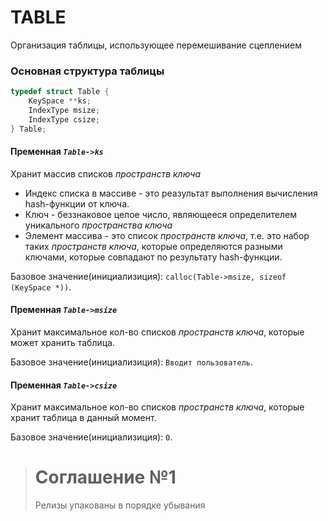 # TABLE


Организация таблицы, использующее перемешивание сцеплением

### Основная структура таблицы
```c
typedef struct Table {
    KeySpace **ks;
    IndexType msize;
    IndexType csize;
} Table;
```

#### Пременная *`Table->ks`* 
Хранит массив списков *пространств ключа*
+ Индекс списка в массиве - это реазультат выполнения вычисления hash-функции от ключа.
+ Ключ - беззнаковое целое число, являющееся определителем уникального *пространства ключа*
+ Элемент массива - это список *пространств ключа*, т.е. это набор таких *пространств ключа*, которые определяются разными ключами, которые совпадают по результату 
hash-функции.

Базовое значение(инициализиция): `calloc(Table->msize, sizeof (KeySpace *))`.

#### Пременная *`Table->msize`* 
Хранит максимальное кол-во списков *пространств ключа*, которые может хранить таблица.

Базовое значение(инициализиция): `Вводит пользователь`.


#### Пременная *`Table->сsize`* 
Хранит максимальное кол-во списков *пространств ключа*, которые хранит таблица в данный момент.

Базовое значение(инициализиция): `0`.

> # Соглашение №1
> Релизы упакованы в порядке убывания